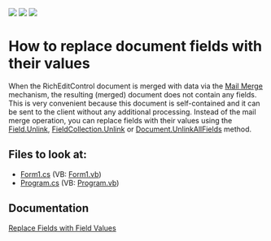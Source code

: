 <!-- default badges list -->
![](https://img.shields.io/endpoint?url=https://codecentral.devexpress.com/api/v1/VersionRange/128611006/21.2.3%2B)
[![](https://img.shields.io/badge/Open_in_DevExpress_Support_Center-FF7200?style=flat-square&logo=DevExpress&logoColor=white)](https://supportcenter.devexpress.com/ticket/details/E3482)
[![](https://img.shields.io/badge/📖_How_to_use_DevExpress_Examples-e9f6fc?style=flat-square)](https://docs.devexpress.com/GeneralInformation/403183)
<!-- default badges end -->

# How to replace document fields with their values


When the RichEditControl document is merged with data via the <a href="http://documentation.devexpress.com/#WindowsForms/CustomDocument9330"><u>Mail Merge</u></a> mechanism, the resulting (merged) document does not contain any fields. This is very convenient because this document is self-contained and it can be sent to the client without any additional processing. 
Instead of the mail merge operation, you can replace fields with their values using the [Field.Unlink](https://docs.devexpress.com/OfficeFileAPI/DevExpress.XtraRichEdit.API.Native.Field.Unlink), [FieldCollection.Unlink](https://docs.devexpress.com/OfficeFileAPI/DevExpress.XtraRichEdit.API.Native.FieldCollection.Unlink) or [Document.UnlinkAllFields](https://docs.devexpress.com/OfficeFileAPI/DevExpress.XtraRichEdit.API.Native.Document.UnlinkAllFields) method. 


<!-- default file list -->
## Files to look at:

* [Form1.cs](./CS/Form1.cs) (VB: [Form1.vb](./VB/Form1.vb))
* [Program.cs](./CS/Program.cs) (VB: [Program.vb](./VB/Program.vb))
<!-- default file list end -->

## Documentation
<a href="https://docs.devexpress.com/OfficeFileAPI/DevExpress.XtraRichEdit.API.Native.FieldCollection#replace-fields-with-field-values"><u>Replace Fields with Field Values</u></a>
